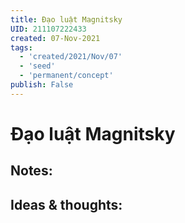 ```yaml
---
title: Đạo luật Magnitsky
UID: 211107222433
created: 07-Nov-2021
tags:
  - 'created/2021/Nov/07'
  - 'seed'
  - 'permanent/concept'
publish: False
---
```

# Đạo luật Magnitsky

## Notes:


## Ideas & thoughts:


